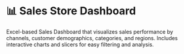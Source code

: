 # 📊 Sales Store Dashboard
Excel-based Sales Dashboard that visualizes sales performance by channels, customer demographics, categories, and regions. Includes interactive charts and slicers for easy filtering and analysis.
